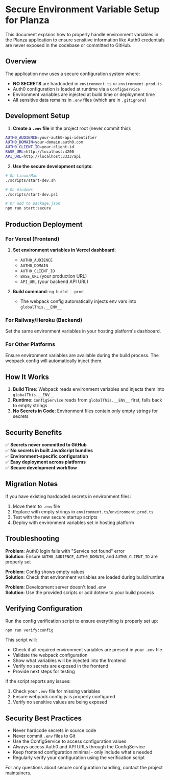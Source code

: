 # Secure Environment Variable Setup for Planza

This document explains how to properly handle environment variables in the Planza application to ensure sensitive information like Auth0 credentials are never exposed in the codebase or committed to GitHub.

## Overview

The application now uses a secure configuration system where:
- **NO SECRETS** are hardcoded in `environment.ts` or `environment.prod.ts`
- Auth0 configuration is loaded at runtime via a `ConfigService`
- Environment variables are injected at build time or deployment time
- All sensitive data remains in `.env` files (which are in `.gitignore`)

## Development Setup

1. **Create a `.env` file** in the project root (never commit this):
```bash
AUTH0_AUDIENCE=your-auth0-api-identifier
AUTH0_DOMAIN=your-domain.auth0.com
AUTH0_CLIENT_ID=your-client-id
BASE_URL=http://localhost:4200
API_URL=http://localhost:3333/api
```

2. **Use the secure development scripts**:
```bash
# On Linux/Mac
./scripts/start-dev.sh

# On Windows
./scripts/start-dev.ps1

# Or add to package.json
npm run start:secure
```

## Production Deployment

### For Vercel (Frontend)

1. **Set environment variables in Vercel dashboard**:
   - `AUTH0_AUDIENCE`
   - `AUTH0_DOMAIN` 
   - `AUTH0_CLIENT_ID`
   - `BASE_URL` (your production URL)
   - `API_URL` (your backend API URL)

2. **Build command**: `ng build --prod`
   - The webpack config automatically injects env vars into `globalThis.__ENV__`

### For Railway/Heroku (Backend)

Set the same environment variables in your hosting platform's dashboard.

### For Other Platforms

Ensure environment variables are available during the build process. The webpack config will automatically inject them.

## How It Works

1. **Build Time**: Webpack reads environment variables and injects them into `globalThis.__ENV__`
2. **Runtime**: `ConfigService` reads from `globalThis.__ENV__` first, falls back to empty strings
3. **No Secrets in Code**: Environment files contain only empty strings for secrets

## Security Benefits

✅ **Secrets never committed to GitHub**  
✅ **No secrets in built JavaScript bundles**  
✅ **Environment-specific configuration**  
✅ **Easy deployment across platforms**  
✅ **Secure development workflow**

## Migration Notes

If you have existing hardcoded secrets in environment files:
1. Move them to `.env` file
2. Replace with empty strings in `environment.ts`/`environment.prod.ts`
3. Test with the new secure startup scripts
4. Deploy with environment variables set in hosting platform

## Troubleshooting

**Problem**: Auth0 login fails with "Service not found" error  
**Solution**: Ensure `AUTH0_AUDIENCE`, `AUTH0_DOMAIN`, and `AUTH0_CLIENT_ID` are properly set

**Problem**: Config shows empty values  
**Solution**: Check that environment variables are loaded during build/runtime

**Problem**: Development server doesn't load .env  
**Solution**: Use the provided scripts or add dotenv to your build process

## Verifying Configuration

Run the config verification script to ensure everything is properly set up:

```bash
npm run verify:config
```

This script will:
- Check if all required environment variables are present in your `.env` file
- Validate the webpack configuration
- Show what variables will be injected into the frontend
- Verify no secrets are exposed in the frontend
- Provide next steps for testing

If the script reports any issues:
1. Check your `.env` file for missing variables
2. Ensure webpack.config.js is properly configured
3. Verify no sensitive values are being exposed

## Security Best Practices

- Never hardcode secrets in source code
- Never commit `.env` files to Git
- Use the ConfigService to access configuration values
- Always access Auth0 and API URLs through the ConfigService
- Keep frontend configuration minimal - only include what's needed
- Regularly verify your configuration using the verification script

For any questions about secure configuration handling, contact the project maintainers.
